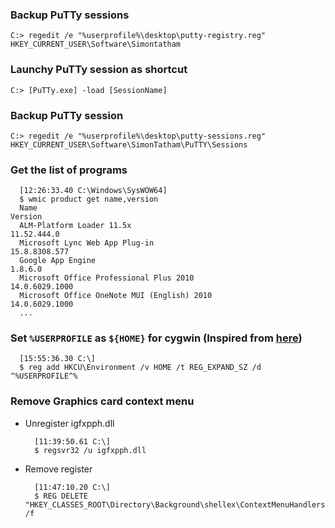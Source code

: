 ### Backup PuTTy sessions
    C:> regedit /e "%userprofile%\desktop\putty-registry.reg" HKEY_CURRENT_USER\Software\Simontatham

### Launchy PuTTy session as shortcut
    C:> [PuTTy.exe] -load [SessionName]

### Backup PuTTy session
    C:> regedit /e "%userprofile%\desktop\putty-sessions.reg" HKEY_CURRENT_USER\Software\SimonTatham\PuTTY\Sessions

### Get the list of programs

      [12:26:33.40 C:\Windows\SysWOW64]
      $ wmic product get name,version
      Name                                                                     Version
      ALM-Platform Loader 11.5x                                                11.52.444.0
      Microsoft Lync Web App Plug-in                                           15.8.8308.577
      Google App Engine                                                        1.8.6.0
      Microsoft Office Professional Plus 2010                                  14.0.6029.1000
      Microsoft Office OneNote MUI (English) 2010                              14.0.6029.1000
      ...

### Set `%USERPROFILE` as `${HOME}` for **cygwin** (Inspired from [here](http://stackoverflow.com/questions/225764/safely-change-home-directory-in-cygwin))

      [15:55:36.30 C:\]
      $ reg add HKCU\Environment /v HOME /t REG_EXPAND_SZ /d ^%USERPROFILE^%

### Remove Graphics card context menu
- Unregister igfxpph.dll

        [11:39:50.61 C:\]
        $ regsvr32 /u igfxpph.dll

- Remove register

        [11:47:10.20 C:\]
        $ REG DELETE "HKEY_CLASSES_ROOT\Directory\Background\shellex\ContextMenuHandlers\igfxcui" /f
